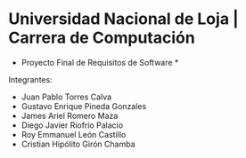 #  Universidad Nacional de Loja | Carrera de Computación
* Proyecto Final de Requisitos de Software *

Integrantes:
- Juan Pablo Torres Calva
- Gustavo Enrique Pineda Gonzales
- James Ariel Romero Maza
- Diego Javier Riofrío Palacio
- Roy Emmanuel León Castillo
- Cristian Hipólito Girón Chamba
